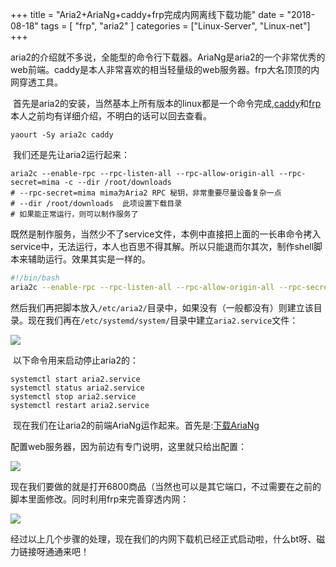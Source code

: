 +++
title = "Aria2+AriaNg+caddy+frp完成内网离线下载功能"
date = "2018-08-18"
tags = [ "frp", "aria2" ]
categories = ["Linux-Server", "Linux-net"]
+++

​	aria2的介绍就不多说，全能型的命令行下载器。AriaNg是aria2的一个非常优秀的web前端。caddy是本人非常喜欢的相当轻量级的web服务器。frp大名顶顶的内网穿透工具。

​	首先是aria2的安装，当然基本上所有版本的linux都是一个命令完成,[caddy](https://jtree.cc/post/%E8%BD%BB%E9%87%8F%E7%BA%A7web%E6%9C%8D%E5%8A%A1%E5%99%A8caddy%E7%9A%84%E4%BD%BF%E7%94%A8%E8%AF%B4%E6%98%8E/)和[frp](https://jtree.cc/post/%E4%BD%BF%E7%94%A8frp%E8%BF%9B%E8%A1%8C%E5%86%85%E7%BD%91%E7%A9%BF%E9%80%8F/)本人之前均有详细介绍，不明白的话可以回去查看。

```shell
yaourt -Sy aria2c caddy 
```

​	我们还是先让aria2运行起来：

```shell
aria2c --enable-rpc --rpc-listen-all --rpc-allow-origin-all --rpc-secret=mima -c --dir /root/downloads
# --rpc-secret=mima mima为Aria2 RPC 秘钥，非常重要尽量设备复杂一点
# --dir /root/downloads  此项设置下载目录
# 如果能正常运行，则可以制作服务了
```

​	既然是制作服务，当然少不了service文件，本例中直接把上面的一长串命令拷入service中，无法运行，本人也百思不得其解。所以只能退而尔其次，制作shell脚本来辅助运行。效果其实是一样的。

```sh
#!/bin/bash
aria2c --enable-rpc --rpc-listen-all --rpc-allow-origin-all --rpc-secret=mima -c --dir /root/downloads
```

​	然后我们再把脚本放入`/etc/aria2/`目录中，如果没有（一般都没有）则建立该目录。现在我们再在`/etc/systemd/system/`目录中建立`aria2.service`文件：

![](http://p.jtree.cc/jtree.cc/aria2-service.png)

​	以下命令用来启动停止aria2的：

```shell
systemctl start aria2.service
systemctl status aria2.service
systemctl stop aria2.service
systemctl restart aria2.service
```

​	现在我们在让aria2的前端AriaNg运作起来。首先是:[下载AriaNg](https://github.com/mayswind/AriaNg/releases)

配置web服务器，因为前边有专门说明，这里就只给出配置：

![](http://p.jtree.cc/jtree.cc/aria2-caddy.png)

现在我们要做的就是打开6800商品（当然也可以是其它端口，不过需要在之前的脚本里面修改。同时利用frp来完善穿透内网：

![](http://p.jtree.cc/jtree.cc/aria2-frp.png)

​	经过以上几个步骤的处理，现在我们的内网下载机已经正式启动啦，什么bt呀、磁力链接呀通通来吧！